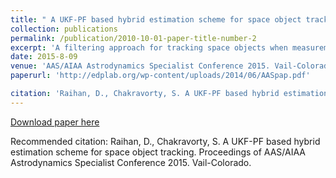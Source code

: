 ```yaml
---
title: " A UKF-PF based hybrid estimation scheme for space object tracking"
collection: publications
permalink: /publication/2010-10-01-paper-title-number-2
excerpt: 'A filtering approach for tracking space objects when measurements are sparse'
date: 2015-8-09
venue: 'AAS/AIAA Astrodynamics Specialist Conference 2015. Vail-Colorado'
paperurl: 'http://edplab.org/wp-content/uploads/2014/06/AASpap.pdf'

citation: 'Raihan, D., Chakravorty, S. A UKF-PF based hybrid estimation scheme for space object tracking. Proceedings of AAS/AIAA Astrodynamics Specialist Conference 2015. Vail-Colorado.'
---
```


[Download paper here](http://academicpages.github.io/files/paper2.pdf)

Recommended citation: Raihan, D., Chakravorty, S. A UKF-PF based hybrid estimation scheme for space object tracking. Proceedings of AAS/AIAA Astrodynamics Specialist Conference 2015. Vail-Colorado.
